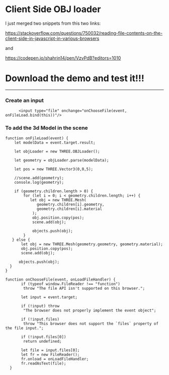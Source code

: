 # Client Side OBJ loader

I just merged two snippets from this two links:

https://stackoverflow.com/questions/750032/reading-file-contents-on-the-client-side-in-javascript-in-various-browsers

and


https://codepen.io/shahrin14/pen/VzvPdB?editors=1010




# Download the demo and test it!!!


***

### Create an input

          <input type="file" onchange="onChooseFile(event, onFileLoad.bind(this))"/>
          
### To add the 3d Model in the scene


    function onFileLoad(event) { 
        let modelData = event.target.result;

        let objLoader = new THREE.OBJLoader();

        let geometry = objLoader.parse(modelData);
  
        let pos = new THREE.Vector3(0,0,5);
        
        //scene.add(geometry);
        console.log(geometry);
  
        if (geometry.children.length > 0) {
            for (let i = 0; i < geometry.children.length; i++) {
               let obj = new THREE.Mesh(
                  geometry.children[i].geometry,
                  geometry.children[i].material
                );
                obj.position.copy(pos);
                scene.add(obj);

                objects.push(obj);
            }
       } else {
           let obj = new THREE.Mesh(geometry.geometry, geometry.material);
           obj.position.copy(pos);
           scene.add(obj);

          objects.push(obj);
      }
    }

    function onChooseFile(event, onLoadFileHandler) {
           if (typeof window.FileReader !== "function")
            throw "The file API isn't supported on this browser.";
          
           let input = event.target;
          
           if (!input) throw 
            "The browser does not properly implement the event object";
           
           if (!input.files)
            throw "This browser does not support the `files` property of the file input.";
           
           if (!input.files[0]) 
            return undefined;
           
           let file = input.files[0];
           let fr = new FileReader();
           fr.onload = onLoadFileHandler;
           fr.readAsText(file);
      }


